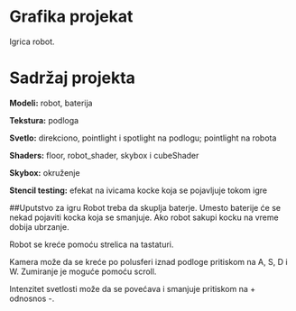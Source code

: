 # Grafika projekat
Igrica robot.
# Sadržaj projekta
**Modeli:** robot, baterija

**Tekstura:** podloga

**Svetlo:** direkciono, pointlight i spotlight na podlogu; pointlight na robota

**Shaders:** floor, robot_shader, skybox i cubeShader

**Skybox:** okruženje

**Stencil testing:** efekat na ivicama kocke koja se pojavljuje tokom igre

##Uputstvo za igru
Robot treba da skuplja baterje. Umesto baterije će se nekad pojaviti kocka koja se smanjuje. Ako robot sakupi kocku na vreme dobija ubrzanje.

Robot se kreće pomoću strelica na tastaturi.

Kamera može da se kreće po polusferi iznad podloge pritiskom na A, S, D i W. Zumiranje je moguće pomoću scroll.

Intenzitet svetlosti može da se povećava i smanjuje pritiskom na + odnosnos -.
